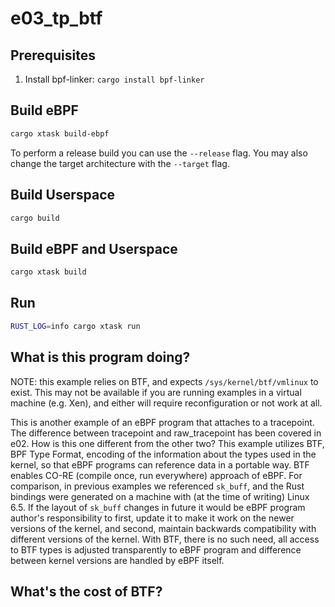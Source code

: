 # e03_tp_btf

## Prerequisites

1. Install bpf-linker: `cargo install bpf-linker`

## Build eBPF

```bash
cargo xtask build-ebpf
```

To perform a release build you can use the `--release` flag.
You may also change the target architecture with the `--target` flag.

## Build Userspace

```bash
cargo build
```

## Build eBPF and Userspace

```bash
cargo xtask build
```

## Run

```bash
RUST_LOG=info cargo xtask run
```

## What is this program doing?

NOTE: this example relies on BTF, and expects `/sys/kernel/btf/vmlinux` to exist. This may not be available if you are
running examples in a virtual machine (e.g. Xen), and either will require reconfiguration or not work at all.

This is another example of an eBPF program that attaches to a tracepoint. The difference between tracepoint and
raw_tracepoint has been covered in e02. How is this one different from the other two? This example utilizes BTF, BPF
Type Format, encoding of the information about the types used in the kernel, so that eBPF programs can reference data in
a portable way. BTF enables CO-RE (compile once, run everywhere) approach of eBPF. For comparison, in previous examples
we referenced `sk_buff`, and the Rust bindings were generated on a machine with (at the time of writing) Linux 6.5. If
the layout of `sk_buff` changes in future it would be eBPF program author's responsibility to first, update it to make
it work on the newer versions of the kernel, and second, maintain backwards compatibility with different versions of the
kernel. With BTF, there is no such need, all access to BTF types is adjusted transparently to eBPF program and
difference between kernel versions are handled by eBPF itself.

## What's the cost of BTF?

